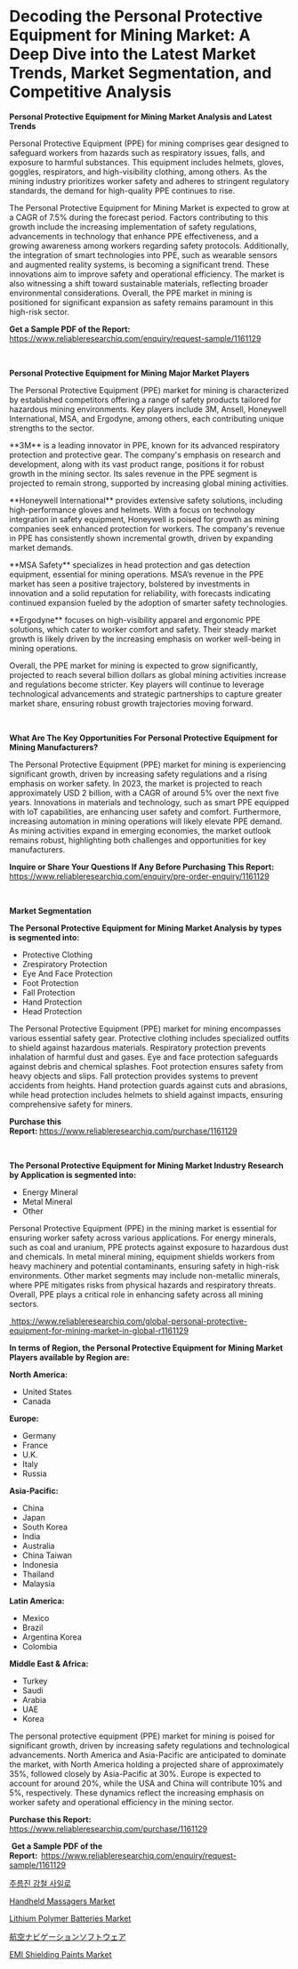 <p><h1>Decoding the Personal Protective Equipment for Mining Market: A Deep Dive into the Latest Market Trends, Market Segmentation, and Competitive Analysis</h1></p><p><strong>Personal Protective Equipment for Mining Market Analysis and Latest Trends</strong></p>
<p><p>Personal Protective Equipment (PPE) for mining comprises gear designed to safeguard workers from hazards such as respiratory issues, falls, and exposure to harmful substances. This equipment includes helmets, gloves, goggles, respirators, and high-visibility clothing, among others. As the mining industry prioritizes worker safety and adheres to stringent regulatory standards, the demand for high-quality PPE continues to rise.</p><p>The Personal Protective Equipment for Mining Market is expected to grow at a CAGR of 7.5% during the forecast period. Factors contributing to this growth include the increasing implementation of safety regulations, advancements in technology that enhance PPE effectiveness, and a growing awareness among workers regarding safety protocols. Additionally, the integration of smart technologies into PPE, such as wearable sensors and augmented reality systems, is becoming a significant trend. These innovations aim to improve safety and operational efficiency. The market is also witnessing a shift toward sustainable materials, reflecting broader environmental considerations. Overall, the PPE market in mining is positioned for significant expansion as safety remains paramount in this high-risk sector.</p></p>
<p><strong>Get a Sample PDF of the Report:&nbsp;</strong> <a href="https://www.reliableresearchiq.com/enquiry/request-sample/1161129">https://www.reliableresearchiq.com/enquiry/request-sample/1161129</a></p>
<p>&nbsp;</p>
<p><strong>Personal Protective Equipment for Mining Major Market Players</strong></p>
<p><p>The Personal Protective Equipment (PPE) market for mining is characterized by established competitors offering a range of safety products tailored for hazardous mining environments. Key players include 3M, Ansell, Honeywell International, MSA, and Ergodyne, among others, each contributing unique strengths to the sector.</p><p>**3M** is a leading innovator in PPE, known for its advanced respiratory protection and protective gear. The company's emphasis on research and development, along with its vast product range, positions it for robust growth in the mining sector. Its sales revenue in the PPE segment is projected to remain strong, supported by increasing global mining activities.</p><p>**Honeywell International** provides extensive safety solutions, including high-performance gloves and helmets. With a focus on technology integration in safety equipment, Honeywell is poised for growth as mining companies seek enhanced protection for workers. The company's revenue in PPE has consistently shown incremental growth, driven by expanding market demands.</p><p>**MSA Safety** specializes in head protection and gas detection equipment, essential for mining operations. MSA’s revenue in the PPE market has seen a positive trajectory, bolstered by investments in innovation and a solid reputation for reliability, with forecasts indicating continued expansion fueled by the adoption of smarter safety technologies.</p><p>**Ergodyne** focuses on high-visibility apparel and ergonomic PPE solutions, which cater to worker comfort and safety. Their steady market growth is likely driven by the increasing emphasis on worker well-being in mining operations.</p><p>Overall, the PPE market for mining is expected to grow significantly, projected to reach several billion dollars as global mining activities increase and regulations become stricter. Key players will continue to leverage technological advancements and strategic partnerships to capture greater market share, ensuring robust growth trajectories moving forward.</p></p>
<p>&nbsp;</p>
<p><strong>What Are The Key Opportunities For Personal Protective Equipment for Mining Manufacturers?</strong></p>
<p><p>The Personal Protective Equipment (PPE) market for mining is experiencing significant growth, driven by increasing safety regulations and a rising emphasis on worker safety. In 2023, the market is projected to reach approximately USD 2 billion, with a CAGR of around 5% over the next five years. Innovations in materials and technology, such as smart PPE equipped with IoT capabilities, are enhancing user safety and comfort. Furthermore, increasing automation in mining operations will likely elevate PPE demand. As mining activities expand in emerging economies, the market outlook remains robust, highlighting both challenges and opportunities for key manufacturers.</p></p>
<p><strong>Inquire or Share Your Questions If Any Before Purchasing This Report:</strong> <a href="https://www.reliableresearchiq.com/enquiry/pre-order-enquiry/1161129">https://www.reliableresearchiq.com/enquiry/pre-order-enquiry/1161129</a></p>
<p>&nbsp;</p>
<p><strong>Market Segmentation</strong></p>
<p><strong>The Personal Protective Equipment for Mining Market Analysis by types is segmented into:</strong></p>
<p><ul><li>Protective Clothing</li><li>Zrespiratory Protection</li><li>Eye And Face Protection</li><li>Foot Protection</li><li>Fall Protection</li><li>Hand Protection</li><li>Head Protection</li></ul></p>
<p><p>The Personal Protective Equipment (PPE) market for mining encompasses various essential safety gear. Protective clothing includes specialized outfits to shield against hazardous materials. Respiratory protection prevents inhalation of harmful dust and gases. Eye and face protection safeguards against debris and chemical splashes. Foot protection ensures safety from heavy objects and slips. Fall protection provides systems to prevent accidents from heights. Hand protection guards against cuts and abrasions, while head protection includes helmets to shield against impacts, ensuring comprehensive safety for miners.</p></p>
<p><strong>Purchase this Report:&nbsp;</strong><a href="https://www.reliableresearchiq.com/purchase/1161129">https://www.reliableresearchiq.com/purchase/1161129</a></p>
<p>&nbsp;</p>
<p><strong>The Personal Protective Equipment for Mining Market Industry Research by Application is segmented into:</strong></p>
<p><ul><li>Energy Mineral</li><li>Metal Mineral</li><li>Other</li></ul></p>
<p><p>Personal Protective Equipment (PPE) in the mining market is essential for ensuring worker safety across various applications. For energy minerals, such as coal and uranium, PPE protects against exposure to hazardous dust and chemicals. In metal mineral mining, equipment shields workers from heavy machinery and potential contaminants, ensuring safety in high-risk environments. Other market segments may include non-metallic minerals, where PPE mitigates risks from physical hazards and respiratory threats. Overall, PPE plays a critical role in enhancing safety across all mining sectors.</p></p>
<p><a href="https://www.reliableresearchiq.com/global-personal-protective-equipment-for-mining-market-in-global-r1161129">&nbsp;https://www.reliableresearchiq.com/global-personal-protective-equipment-for-mining-market-in-global-r1161129</a></p>
<p><strong>In terms of Region, the Personal Protective Equipment for Mining Market Players available by Region are:</strong></p>
<p>
    <p> <strong> North America: </strong>
        <ul>
            <li>United States</li>
            <li>Canada</li>
        </ul>
        </p> 
    <p> <strong> Europe: </strong>
        <ul>
            <li>Germany</li>
            <li>France</li>
            <li>U.K.</li>
            <li>Italy</li>
            <li>Russia</li>
        </ul>
        </p> 
    <p> <strong> Asia-Pacific: </strong>
        <ul>
            <li>China</li>
            <li>Japan</li>
            <li>South Korea</li>
            <li>India</li>
            <li>Australia</li>
            <li>China Taiwan</li>
            <li>Indonesia</li>
            <li>Thailand</li>
            <li>Malaysia</li>
        </ul>
        </p> 
    <p> <strong> Latin America: </strong>
        <ul>
            <li>Mexico</li>
            <li>Brazil</li>
            <li>Argentina Korea</li>
            <li>Colombia</li>
        </ul>
        </p> 
    <p> <strong> Middle East & Africa: </strong>
        <ul>
            <li>Turkey</li>
            <li>Saudi</li>
            <li>Arabia</li>
            <li>UAE</li>
            <li>Korea</li>
        </ul>
    </p>
    </p>
<p><p>The personal protective equipment (PPE) market for mining is poised for significant growth, driven by increasing safety regulations and technological advancements. North America and Asia-Pacific are anticipated to dominate the market, with North America holding a projected share of approximately 35%, followed closely by Asia-Pacific at 30%. Europe is expected to account for around 20%, while the USA and China will contribute 10% and 5%, respectively. These dynamics reflect the increasing emphasis on worker safety and operational efficiency in the mining sector.</p></p>
<p><strong>Purchase this Report: </strong><a href="https://www.reliableresearchiq.com/purchase/1161129">https://www.reliableresearchiq.com/purchase/1161129</a></p>
<p>&nbsp;<strong>Get a Sample PDF of the Report:&nbsp;&nbsp;</strong><a href="https://www.reliableresearchiq.com/enquiry/request-sample/1161129">https://www.reliableresearchiq.com/enquiry/request-sample/1161129</a></p>
<p><strong></strong></p>
<p><p><a href="https://medium.com/@duncanbolton68/%EC%84%B8%EA%B3%84-corrugated-steel-silo-market-%EC%9D%80-2024%EC%97%90%EC%84%9C-2031%EB%A1%9C-%EC%97%B0%ED%8F%89%EA%B7%A0-%EC%A6%9D%EA%B0%80%EC%9C%A8%EC%9D%84-%EB%B3%B4%EC%9D%BC-%EA%B2%83%EC%9C%BC%EB%A1%9C-%EC%98%88%EC%83%81%EB%90%A9%EB%8B%88%EB%8B%A4-8b5615c1b2c0">주름진 강철 사일로</a></p><p><a href="https://www.linkedin.com/pulse/handheld-massagers-market-global-regional-analysis-2024-2031-z08lc?trackingId=hQXZPov2RRyQjiwydtaZUg%3D%3D">Handheld Massagers Market</a></p><p><a href="https://www.linkedin.com/pulse/future-lithium-polymer-batteries-market-global-forecast-trends-9utqe?trackingId=YHifxs78Q9qbjGeB0fktVQ%3D%3D">Lithium Polymer Batteries Market</a></p><p><a href="https://medium.com/@anilabrahimi1980/aviation-navigation-software-market-%E3%81%AF-%E3%82%B3%E3%82%B9%E3%83%88%E7%AE%A1%E7%90%86%E3%81%A8%E5%8A%B9%E7%8E%87%E5%90%91%E4%B8%8A%E3%82%92%E5%84%AA%E5%85%88%E3%81%97%E3%81%BE%E3%81%99-%E3%81%95%E3%82%89%E3%81%AB-%E5%A0%B1%E5%91%8A%E6%9B%B8%E3%81%AF%E5%B8%82%E5%A0%B4%E3%81%AE%E9%9C%80%E8%A6%81%E9%9D%A2%E3%81%A8%E4%BE%9B%E7%B5%A6%E9%9D%A2%E3%81%AE%E4%B8%A1%E6%96%B9%E3%82%92%E3%82%AB%E3%83%90%E3%83%BC%E3%81%97%E3%81%A6%E3%81%84%E3%81%BE%E3%81%99-aviation-f366ed39b531">航空ナビゲーションソフトウェア</a></p><p><a href="https://issuu.com/reportprime-2/docs/emi-shielding-paints-market-size-20_599376100136d4">EMI Shielding Paints Market</a></p></p>